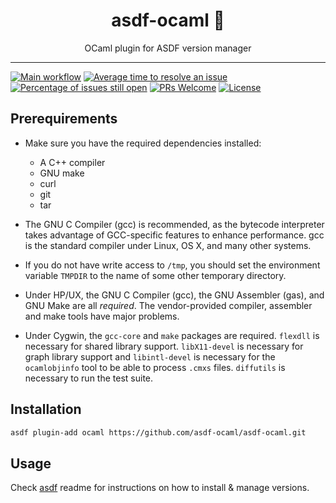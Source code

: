 <div align="center">
<h1>asdf-ocaml 🐫</h1>
OCaml plugin for ASDF version manager
</div>
<hr />

[![Main workflow](https://github.com/asdf-ocaml/asdf-ocaml/workflows/Main%20workflow/badge.svg)](https://github.com/asdf-ocaml/asdf-ocaml/actions)
[![Average time to resolve an issue](https://isitmaintained.com/badge/resolution/asdf-ocaml/asdf-ocaml.svg)](https://isitmaintained.com/project/asdf-ocaml/asdf-ocaml "Average time to resolve an issue")
[![Percentage of issues still open](https://isitmaintained.com/badge/open/asdf-ocaml/asdf-ocaml.svg)](https://isitmaintained.com/project/asdf-ocaml/asdf-ocaml "Percentage of issues still open")
[![PRs Welcome](https://img.shields.io/badge/PRs-welcome-brightgreen.svg)](http://makeapullrequest.com)
[![License](https://img.shields.io/github/license/asdf-ocaml/asdf-ocaml?color=brightgreen)](https://github.com/asdf-ocaml/asdf-ocaml/blob/master/LICENSE)

## Prerequirements

- Make sure you have the required dependencies installed:
  - A C++ compiler
  - GNU make
  - curl
  - git
  - tar

- The GNU C Compiler (gcc) is recommended, as the bytecode interpreter takes
  advantage of GCC-specific features to enhance performance. gcc is the standard
  compiler under Linux, OS X, and many other systems.

- If you do not have write access to `/tmp`, you should set the environment
  variable `TMPDIR` to the name of some other temporary directory.

- Under HP/UX, the GNU C Compiler (gcc), the GNU Assembler (gas), and GNU Make
  are all _required_. The vendor-provided compiler, assembler and make tools
  have major problems.

- Under Cygwin, the `gcc-core` and `make` packages are required. `flexdll` is
  necessary for shared library support. `libX11-devel` is necessary for graph
  library support and `libintl-devel` is necessary for the `ocamlobjinfo` tool
  to be able to process `.cmxs` files. `diffutils` is necessary to run the test
  suite.

## Installation

```bash
asdf plugin-add ocaml https://github.com/asdf-ocaml/asdf-ocaml.git
```

## Usage

Check [asdf](https://github.com/asdf-vm/asdf) readme for instructions on how to
install & manage versions.
